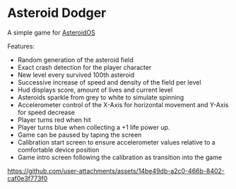 # Asteroid Dodger
A simple game for [AsteroidOS](http://asteroidos.org/)

Features:
- Random generation of the asteroid field
- Exact crash detection for the player character
- New level every survived 100th asteroid
- Successive increase of speed and density of the field per level
- Hud displays score, amount of lives and current level
- Asteroids sparkle from grey to white to simulate spinning
- Accelerometer control of the X-Axis for horizontal movement and Y-Axis for speed decrease
- Player turns red when hit
- Player turns blue when collecting a +1 life power up.
- Game can be paused by taping the screen
- Calibration start screen to ensure accelerometer values relative to a comfortable device position
- Game intro screen following the calibration as transition into the game

https://github.com/user-attachments/assets/14be49db-a2c0-466b-8402-caf0e3f773f0

